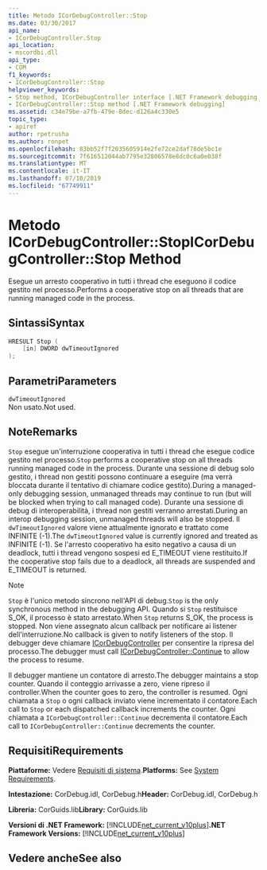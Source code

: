 ```yaml
---
title: Metodo ICorDebugController::Stop
ms.date: 03/30/2017
api_name:
- ICorDebugController.Stop
api_location:
- mscordbi.dll
api_type:
- COM
f1_keywords:
- ICorDebugController::Stop
helpviewer_keywords:
- Stop method, ICorDebugController interface [.NET Framework debugging]
- ICorDebugController::Stop method [.NET Framework debugging]
ms.assetid: c34e79be-a7fb-479e-8dec-d126a4c330e5
topic_type:
- apiref
author: rpetrusha
ms.author: ronpet
ms.openlocfilehash: 83bb52f7f2035605914e2fe72ce2daf78de5bc1e
ms.sourcegitcommit: 7f616512044ab7795e32806578e8dc0c6a0e038f
ms.translationtype: MT
ms.contentlocale: it-IT
ms.lasthandoff: 07/10/2019
ms.locfileid: "67749911"
---
```

# <a name="icordebugcontrollerstop-method"></a><span data-ttu-id="bc4e2-102">Metodo ICorDebugController::Stop</span><span class="sxs-lookup"><span data-stu-id="bc4e2-102">ICorDebugController::Stop Method</span></span>
<span data-ttu-id="bc4e2-103">Esegue un arresto cooperativo in tutti i thread che eseguono il codice gestito nel processo.</span><span class="sxs-lookup"><span data-stu-id="bc4e2-103">Performs a cooperative stop on all threads that are running managed code in the process.</span></span>  
  
## <a name="syntax"></a><span data-ttu-id="bc4e2-104">Sintassi</span><span class="sxs-lookup"><span data-stu-id="bc4e2-104">Syntax</span></span>  
  
```cpp  
HRESULT Stop (  
    [in] DWORD dwTimeoutIgnored  
);  
```  
  
## <a name="parameters"></a><span data-ttu-id="bc4e2-105">Parametri</span><span class="sxs-lookup"><span data-stu-id="bc4e2-105">Parameters</span></span>  
 `dwTimeoutIgnored`  
 <span data-ttu-id="bc4e2-106">Non usato.</span><span class="sxs-lookup"><span data-stu-id="bc4e2-106">Not used.</span></span>  
  
## <a name="remarks"></a><span data-ttu-id="bc4e2-107">Note</span><span class="sxs-lookup"><span data-stu-id="bc4e2-107">Remarks</span></span>  
 <span data-ttu-id="bc4e2-108">`Stop` esegue un'interruzione cooperativa in tutti i thread che esegue codice gestito nel processo.</span><span class="sxs-lookup"><span data-stu-id="bc4e2-108">`Stop` performs a cooperative stop on all threads running managed code in the process.</span></span> <span data-ttu-id="bc4e2-109">Durante una sessione di debug solo gestito, i thread non gestiti possono continuare a eseguire (ma verrà bloccata durante il tentativo di chiamare codice gestito).</span><span class="sxs-lookup"><span data-stu-id="bc4e2-109">During a managed-only debugging session, unmanaged threads may continue to run (but will be blocked when trying to call managed code).</span></span> <span data-ttu-id="bc4e2-110">Durante una sessione di debug di interoperabilità, i thread non gestiti verranno arrestati.</span><span class="sxs-lookup"><span data-stu-id="bc4e2-110">During an interop debugging session, unmanaged threads will also be stopped.</span></span> <span data-ttu-id="bc4e2-111">Il `dwTimeoutIgnored` valore viene attualmente ignorato e trattato come INFINITE (-1).</span><span class="sxs-lookup"><span data-stu-id="bc4e2-111">The `dwTimeoutIgnored` value is currently ignored and treated as INFINITE (-1).</span></span> <span data-ttu-id="bc4e2-112">Se l'arresto cooperativo ha esito negativo a causa di un deadlock, tutti i thread vengono sospesi ed E_TIMEOUT viene restituito.</span><span class="sxs-lookup"><span data-stu-id="bc4e2-112">If the cooperative stop fails due to a deadlock, all threads are suspended and E_TIMEOUT is returned.</span></span>  
  
> [!NOTE]
>  <span data-ttu-id="bc4e2-113">`Stop` è l'unico metodo sincrono nell'API di debug.</span><span class="sxs-lookup"><span data-stu-id="bc4e2-113">`Stop` is the only synchronous method in the debugging API.</span></span> <span data-ttu-id="bc4e2-114">Quando si `Stop` restituisce S_OK, il processo è stato arrestato.</span><span class="sxs-lookup"><span data-stu-id="bc4e2-114">When `Stop` returns S_OK, the process is stopped.</span></span> <span data-ttu-id="bc4e2-115">Non viene assegnato alcun callback per notificare ai listener dell'interruzione.</span><span class="sxs-lookup"><span data-stu-id="bc4e2-115">No callback is given to notify listeners of the stop.</span></span> <span data-ttu-id="bc4e2-116">Il debugger deve chiamare [ICorDebugController](../../../../docs/framework/unmanaged-api/debugging/icordebugcontroller-continue-method.md) per consentire la ripresa del processo.</span><span class="sxs-lookup"><span data-stu-id="bc4e2-116">The debugger must call [ICorDebugController::Continue](../../../../docs/framework/unmanaged-api/debugging/icordebugcontroller-continue-method.md) to allow the process to resume.</span></span>  
  
 <span data-ttu-id="bc4e2-117">Il debugger mantiene un contatore di arresto.</span><span class="sxs-lookup"><span data-stu-id="bc4e2-117">The debugger maintains a stop counter.</span></span> <span data-ttu-id="bc4e2-118">Quando il conteggio arrivasse a zero, viene ripreso il controller.</span><span class="sxs-lookup"><span data-stu-id="bc4e2-118">When the counter goes to zero, the controller is resumed.</span></span> <span data-ttu-id="bc4e2-119">Ogni chiamata a `Stop` o ogni callback inviato viene incrementato il contatore.</span><span class="sxs-lookup"><span data-stu-id="bc4e2-119">Each call to `Stop` or each dispatched callback increments the counter.</span></span> <span data-ttu-id="bc4e2-120">Ogni chiamata a `ICorDebugController::Continue` decrementa il contatore.</span><span class="sxs-lookup"><span data-stu-id="bc4e2-120">Each call to `ICorDebugController::Continue` decrements the counter.</span></span>  
  
## <a name="requirements"></a><span data-ttu-id="bc4e2-121">Requisiti</span><span class="sxs-lookup"><span data-stu-id="bc4e2-121">Requirements</span></span>  
 <span data-ttu-id="bc4e2-122">**Piattaforme:** Vedere [Requisiti di sistema](../../../../docs/framework/get-started/system-requirements.md).</span><span class="sxs-lookup"><span data-stu-id="bc4e2-122">**Platforms:** See [System Requirements](../../../../docs/framework/get-started/system-requirements.md).</span></span>  
  
 <span data-ttu-id="bc4e2-123">**Intestazione:** CorDebug.idl, CorDebug.h</span><span class="sxs-lookup"><span data-stu-id="bc4e2-123">**Header:** CorDebug.idl, CorDebug.h</span></span>  
  
 <span data-ttu-id="bc4e2-124">**Libreria:** CorGuids.lib</span><span class="sxs-lookup"><span data-stu-id="bc4e2-124">**Library:** CorGuids.lib</span></span>  
  
 <span data-ttu-id="bc4e2-125">**Versioni di .NET Framework:** [!INCLUDE[net_current_v10plus](../../../../includes/net-current-v10plus-md.md)]</span><span class="sxs-lookup"><span data-stu-id="bc4e2-125">**.NET Framework Versions:** [!INCLUDE[net_current_v10plus](../../../../includes/net-current-v10plus-md.md)]</span></span>  
  
## <a name="see-also"></a><span data-ttu-id="bc4e2-126">Vedere anche</span><span class="sxs-lookup"><span data-stu-id="bc4e2-126">See also</span></span>
